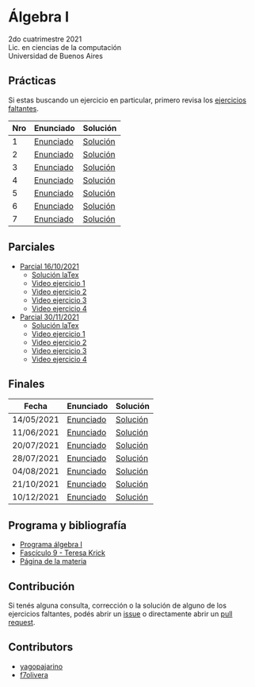 # Álgebra I

2do cuatrimestre 2021 \
Lic. en ciencias de la computación \
Universidad de Buenos Aires

## Prácticas

Si estas buscando un ejercicio en particular, primero revisa los [ejercicios faltantes](https://github.com/yagopajarino/uba-algebraI/issues).

| Nro | Enunciado                                                                                          | Solución                                                                                                      |
|-----|----------------------------------------------------------------------------------------------------|---------------------------------------------------------------------------------------------------------------|
| 1   | [Enunciado](https://github.com/yagopajarino/uba-algebraI/blob/main/practicas/enunciados/Guia1.pdf) | [Solución](https://github.com/yagopajarino/uba-algebraI/blob/main/practicas/soluciones/Pr%C3%A1ctica%201.pdf) |
| 2   | [Enunciado](https://github.com/yagopajarino/uba-algebraI/blob/main/practicas/enunciados/Guia2.pdf) | [Solución](https://github.com/yagopajarino/uba-algebraI/blob/main/practicas/soluciones/Pr%C3%A1ctica%202.pdf) |
| 3   | [Enunciado](https://github.com/yagopajarino/uba-algebraI/blob/main/practicas/enunciados/Guia3.pdf) | [Solución](https://github.com/yagopajarino/uba-algebraI/blob/main/practicas/soluciones/Pr%C3%A1ctica%203.pdf) |
| 4   | [Enunciado](https://github.com/yagopajarino/uba-algebraI/blob/main/practicas/enunciados/Guia4.pdf) | [Solución](https://github.com/yagopajarino/uba-algebraI/blob/main/practicas/soluciones/Pr%C3%A1ctica%204.pdf) |
| 5   | [Enunciado](https://github.com/yagopajarino/uba-algebraI/blob/main/practicas/enunciados/Guia5.pdf) | [Solución](https://github.com/yagopajarino/uba-algebraI/blob/main/practicas/soluciones/Pr%C3%A1ctica%205.pdf) |
| 6   | [Enunciado](https://github.com/yagopajarino/uba-algebraI/blob/main/practicas/enunciados/Guia6.pdf) | [Solución](https://github.com/yagopajarino/uba-algebraI/blob/main/practicas/soluciones/Pr%C3%A1ctica%206.pdf) |
| 7   | [Enunciado](https://github.com/yagopajarino/uba-algebraI/blob/main/practicas/enunciados/Guia7.pdf) | [Solución](https://github.com/yagopajarino/uba-algebraI/blob/main/practicas/soluciones/Pr%C3%A1ctica%207.pdf) |


## Parciales

* [Parcial 16/10/2021](https://github.com/yagopajarino/uba-algebraI/blob/main/parciales/enunciados/Parc1-2C2021.pdf)
  * [Solución laTex](https://github.com/yagopajarino/uba-algebraI/blob/main/parciales/soluciones/primerParcial.pdf) 
  * [Video ejercicio 1](https://youtu.be/lDnUY4kQjfM)
  * [Video ejercicio 2](https://youtu.be/UW067OdYJ9s)
  * [Video ejercicio 3](https://youtu.be/CWYxOHTu9Ls)
  * [Video ejercicio 4](https://youtu.be/Iz9AmBiD9MI)
* [Parcial 30/11/2021](https://github.com/yagopajarino/uba-algebraI/blob/main/parciales/enunciados/Parc2-2C2021.pdf)
  * [Solución laTex](https://github.com/yagopajarino/uba-algebraI/blob/main/parciales/soluciones/segundoParcial.pdf)
  * [Video ejercicio 1](https://youtu.be/EE_pujbQHRk)
  * [Video ejercicio 2](https://youtu.be/Q8q_jvpKsQw)
  * [Video ejercicio 3](https://youtu.be/3T9_E0ssgUM)
  * [Video ejercicio 4](https://youtu.be/Z1DQkTT_HvM)

## Finales

| Fecha      | Enunciado                                                                                                            | Solución                                                                                                     |
|------------|----------------------------------------------------------------------------------------------------------------------|--------------------------------------------------------------------------------------------------------------|
| 14/05/2021 | [Enunciado](https://github.com/yagopajarino/uba-algebraI/blob/main/finales/enunciados/20210514%20-%20enunciado.pdf)  | [Solución](https://github.com/yagopajarino/uba-algebraI/blob/main/finales/resoluciones/Final%2020210514.pdf) |
| 11/06/2021 | [Enunciado](https://github.com/yagopajarino/uba-algebraI/blob/main/finales/enunciados/20210611%20-%20enunciado.pdf)  | [Solución](https://github.com/yagopajarino/uba-algebraI/blob/main/finales/resoluciones/Final%2020210611.pdf) |
| 20/07/2021 | [Enunciado](https://github.com/yagopajarino/uba-algebraI/blob/main/finales/enunciados/20210720%20-%20enunciado.pdf)  | [Solución](https://github.com/yagopajarino/uba-algebraI/blob/main/finales/resoluciones/Final%2020210720.pdf) |
| 28/07/2021 | [Enunciado](https://github.com/yagopajarino/uba-algebraI/blob/main/finales/enunciados/20210728%20-%20enunciado.jpeg) | [Solución](https://github.com/yagopajarino/uba-algebraI/blob/main/finales/resoluciones/Final%2020210728.pdf) |
| 04/08/2021 | [Enunciado](https://github.com/yagopajarino/uba-algebraI/blob/main/finales/enunciados/20210821%20-%20enunciado.jpeg) | [Solución](https://github.com/yagopajarino/uba-algebraI/blob/main/finales/resoluciones/Final%2020210804.pdf) |
| 21/10/2021 | [Enunciado](https://github.com/yagopajarino/uba-algebraI/blob/main/finales/enunciados/20211021%20-%20enunciado.pdf)  | [Solución](https://github.com/yagopajarino/uba-algebraI/blob/main/finales/resoluciones/Final%2020211021.pdf) |
| 10/12/2021 | [Enunciado](https://github.com/yagopajarino/uba-algebraI/blob/main/finales/enunciados/20211210%20-%20enunciado.pdf)  | [Solución](https://github.com/yagopajarino/uba-algebraI/blob/main/finales/resoluciones/Final%2020211210.pdf) |

## Programa y bibliografía

* [Programa álgebra I](https://cms.dm.uba.ar/academico/programas/algebraI)
* [Fascículo 9 - Teresa Krick](https://cms.dm.uba.ar/academico/materias/2docuat2021/Algebra%20I/depto/public/grado/fascgrado9.pdf)
* [Página de la materia](https://cms.dm.uba.ar/academico/materias/2docuat2021/Algebra%20I/)

## Contribución

Si tenés alguna consulta, corrección o la solución de alguno de los ejercicios faltantes, podés abrir un [issue](https://github.com/yagopajarino/uba-algebraI/issues) o directamente abrir un [pull request](https://github.com/yagopajarino/uba-algebraI/pulls).

## Contributors

- [yagopajarino](https://github.com/yagopajarino/)
- [f7olivera](https://github.com/f7olivera)
